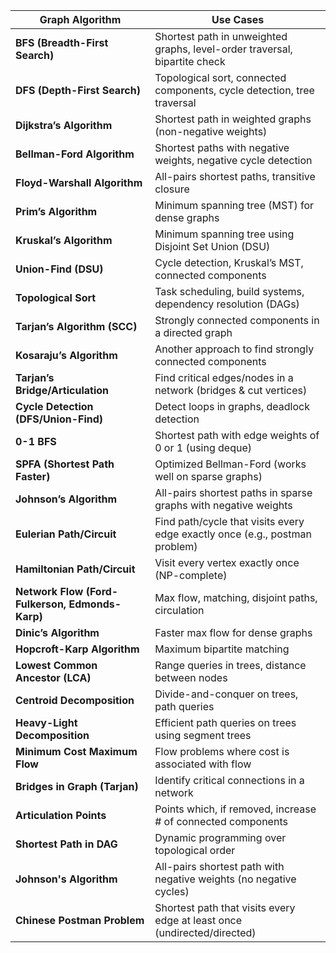 | **Graph Algorithm** | **Use Cases** |
| --- | --- |
| **BFS (Breadth-First Search)** | Shortest path in unweighted graphs, level-order traversal, bipartite check |
| **DFS (Depth-First Search)** | Topological sort, connected components, cycle detection, tree traversal |
| **Dijkstra’s Algorithm** | Shortest path in weighted graphs (non-negative weights) |
| **Bellman-Ford Algorithm** | Shortest paths with negative weights, negative cycle detection |
| **Floyd-Warshall Algorithm** | All-pairs shortest paths, transitive closure |
| **Prim’s Algorithm** | Minimum spanning tree (MST) for dense graphs |
| **Kruskal’s Algorithm** | Minimum spanning tree using Disjoint Set Union (DSU) |
| **Union-Find (DSU)** | Cycle detection, Kruskal’s MST, connected components |
| **Topological Sort** | Task scheduling, build systems, dependency resolution (DAGs) |
| **Tarjan’s Algorithm (SCC)** | Strongly connected components in a directed graph |
| **Kosaraju’s Algorithm** | Another approach to find strongly connected components |
| **Tarjan’s Bridge/Articulation** | Find critical edges/nodes in a network (bridges & cut vertices) |
| **Cycle Detection (DFS/Union-Find)** | Detect loops in graphs, deadlock detection |
| **0-1 BFS** | Shortest path with edge weights of 0 or 1 (using deque) |
| **SPFA (Shortest Path Faster)** | Optimized Bellman-Ford (works well on sparse graphs) |
| **Johnson’s Algorithm** | All-pairs shortest paths in sparse graphs with negative weights |
| **Eulerian Path/Circuit** | Find path/cycle that visits every edge exactly once (e.g., postman problem) |
| **Hamiltonian Path/Circuit** | Visit every vertex exactly once (NP-complete) |
| **Network Flow (Ford-Fulkerson, Edmonds-Karp)** | Max flow, matching, disjoint paths, circulation |
| **Dinic’s Algorithm** | Faster max flow for dense graphs |
| **Hopcroft-Karp Algorithm** | Maximum bipartite matching |
| **Lowest Common Ancestor (LCA)** | Range queries in trees, distance between nodes |
| **Centroid Decomposition** | Divide-and-conquer on trees, path queries |
| **Heavy-Light Decomposition** | Efficient path queries on trees using segment trees |
| **Minimum Cost Maximum Flow** | Flow problems where cost is associated with flow |
| **Bridges in Graph (Tarjan)** | Identify critical connections in a network |
| **Articulation Points** | Points which, if removed, increase # of connected components |
| **Shortest Path in DAG** | Dynamic programming over topological order |
| **Johnson's Algorithm** | All-pairs shortest path with negative weights (no negative cycles) |
| **Chinese Postman Problem** | Shortest path that visits every edge at least once (undirected/directed) |
